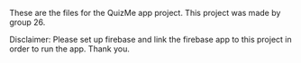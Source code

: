 These are the files for the QuizMe app project.
This project was made by group 26.

Disclaimer: Please set up firebase and link the firebase app to this project in order to run the app. 
Thank you.
